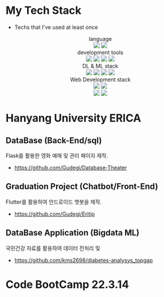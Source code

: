 <!--
**ji-hun-choi/ji-hun-choi** is a ✨ _special_ ✨ repository because its `README.md` (this file) appears on your GitHub profile.

Here are some ideas to get you started:

- 🔭 I’m currently working on ...
- 🌱 I’m currently learning ...
- 👯 I’m looking to collaborate on ...
- 🤔 I’m looking for help with ...
- 💬 Ask me about ...
- 📫 How to reach me: ...
- 😄 Pronouns: ...
- ⚡ Fun fact: ...
-->
# My Tech Stack
 - Techs that I've used at least once
<p align="center">
  language
<br>
  <img src="https://img.shields.io/badge/Python-blue?logo=Python&logoColor=white"/>
  <img src="https://img.shields.io/badge/Java-navy?logo=Java&logoColor=white"/>
<br>
  development tools
<br>
  <img src="https://img.shields.io/badge/Pycharm-ultramarine?logo=Pycharm&logoColor=white"/>
  <img src="https://img.shields.io/badge/IntelliJ IDEA-blue?logo=intellijidea&logoColor=white"/>
  <img src="https://img.shields.io/badge/Jupyter-darkgoldenrod?logo=Jupyter&logoColor=white"/>
  <img src="https://img.shields.io/badge/Google Colab-gold?logo=googlecolab&logoColor=white"/>
<br>
  DL & ML stack
<br>
  <img src="https://img.shields.io/badge/Tensorflow-orange?logo=Tensorflow&logoColor=white"/>
  <img src="https://img.shields.io/badge/Pytorch-red?logo=Pytorch&logoColor=white"/>
  <img src="https://img.shields.io/badge/Sklearn-yellow?logo=Sklearn&logoColor=white"/>
  <img src="https://img.shields.io/badge/Matplot-redwine?logo=Matplot&logoColor=white"/>
<br>
  Web Development stack
<br>
  <img src="https://img.shields.io/badge/Flask-red?logo=flask&logoColor=white"/>
  <img src="https://img.shields.io/badge/MySQL-skyblue?logo=MySQL&logoColor=white"/>
<br>
  <img src="https://img.shields.io/badge/Spring-green?logo=Spring&logoColor=white"/>
  <img src="https://img.shields.io/badge/Spring Boot-sapgreen?logo=springboot&logoColor=white"/>
</p>


# Hanyang University ERICA
## DataBase (Back-End/sql)
  Flask를 활용한 영화 예매 및 관리 페이지 제작.
 - https://github.com/Gudegi/Database-Theater

## Graduation Project (Chatbot/Front-End)
  Flutter를 활용하여 안드로이드 챗봇을 제작.
 - https://github.com/Gudegi/Eritip

## DataBase Application (Bigdata ML) 
  국민건강 자료를 활용하여 데이터 전처리 및 
 - https://github.com/kms2698/diabetes-analysys_topgap

# Code BootCamp 22.3.14
